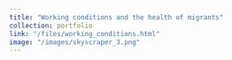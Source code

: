 ```yaml
---
title: "Working conditions and the health of migrants"
collection: portfolio
link: "/files/working_conditions.html"
image: "/images/skyscraper_3.png"
---
```

